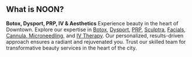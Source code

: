 ## What is NOON?


**Botox, Dysport, PRP, IV & Aesthetics**
Experience beauty in the heart of Downtown. Explore our  expertise in [Botox](/services/dysport.md), [Dysport](/services/dysport.md), [PRP](/services/cannulaprp.md), [Sculptra](/services/sculptra.md), [Facials](/services/SkinPen.md), [Cannula, Microneedling](/services/SkinPen.md), and [IV Therapy](/services/ivthreapy.md). Our personalized, results-driven approach ensures a radiant and rejuvenated you. Trust our skilled team for transformative beauty services in the heart of the city.